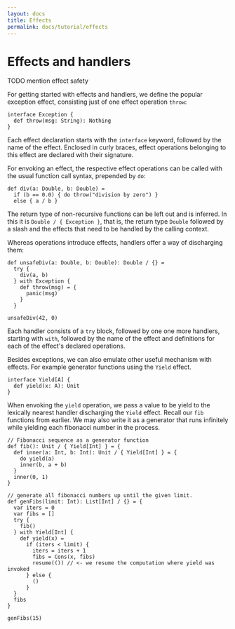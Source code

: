 ```yaml
---
layout: docs
title: Effects
permalink: docs/tutorial/effects
---
```


# Effects and handlers

TODO mention effect safety

For getting started with effects and handlers, we define the popular exception effect, consisting just of one effect operation `throw`:

```
interface Exception {
  def throw(msg: String): Nothing
}
```

Each effect declaration starts with the `interface` keyword, followed by the name of the effect. Enclosed in curly braces, effect operations belonging to this effect are declared with their signature.

For envoking an effect, the respective effect operations can be called with the usual function call syntax, prepended by `do`:

```
def div(a: Double, b: Double) = 
  if (b == 0.0) { do throw("division by zero") }
  else { a / b }
```

The return type of non-recursive functions can be left out and is inferred. In this it is `Double / { Exception }`, that is, the return type `Double` followed by a slash and the effects that need to be handled by the calling context.

Whereas operations introduce effects, handlers offer a way of discharging them:

```
def unsafeDiv(a: Double, b: Double): Double / {} =
  try {
    div(a, b)
  } with Exception {
    def throw(msg) = {
      panic(msg)
    }
  }
```

```effekt:repl
unsafeDiv(42, 0)
```

Each handler consists of a `try` block, followed by one one more handlers, starting with `with`, followed by the name of the effect and definitions for each of the effect's declared operations.

Besides exceptions, we can also emulate other useful mechanism with effects. For example generator functions using the 
`Yield` effect.

```
interface Yield[A] {
  def yield(x: A): Unit
}
```

When envoking the `yield` operation, we pass a value to be yield to the lexically nearest handler discharging the 
`Yield` effect. Recall our `fib` functions from earlier. We may also write it as a generator that runs infinitely while 
yielding each fibonacci number in the process.

```
// Fibonacci sequence as a generator function
def fib(): Unit / { Yield[Int] } = {
  def inner(a: Int, b: Int): Unit / { Yield[Int] } = {
    do yield(a)
    inner(b, a + b)
  }
  inner(0, 1)
}

// generate all fibonacci numbers up until the given limit.
def genFibs(limit: Int): List[Int] / {} = {
  var iters = 0
  var fibs = []
  try {
    fib()
  } with Yield[Int] {
    def yield(x) = 
      if (iters < limit) {
        iters = iters + 1
        fibs = Cons(x, fibs)
        resume(()) // <- we resume the computation where yield was invoked
      } else {
        ()
      }
  }
  fibs
}
```

```effekt:repl
genFibs(15)
```
